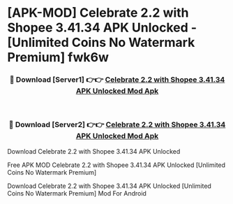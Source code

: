 # [APK-MOD] Celebrate 2.2 with Shopee 3.41.34 APK Unlocked - [Unlimited Coins No Watermark Premium] fwk6w



<div align="center">
<h3>🔴 Download [Server1] 👉👉 <a href="https://momento.my/?title=Celebrate_2.2_with_Shopee_3.41.34_APK_Unlocked">Celebrate 2.2 with Shopee 3.41.34 APK Unlocked Mod Apk</a></h3><br>

<h3>🔴 Download [Server2] 👉👉 <a href="https://momento.my/?title=Celebrate_2.2_with_Shopee_3.41.34_APK_Unlocked">Celebrate 2.2 with Shopee 3.41.34 APK Unlocked Mod Apk</a></h3>
</div>



Download Celebrate 2.2 with Shopee 3.41.34 APK Unlocked 

Free APK MOD Celebrate 2.2 with Shopee 3.41.34 APK Unlocked [Unlimited Coins No Watermark Premium]

Download Celebrate 2.2 with Shopee 3.41.34 APK Unlocked [Unlimited Coins No Watermark Premium] Mod For Android
